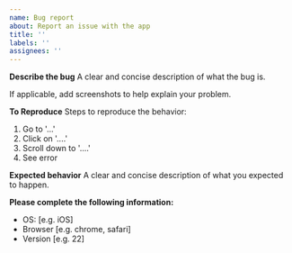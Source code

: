 ```yaml
---
name: Bug report
about: Report an issue with the app
title: ''
labels: ''
assignees: ''
---
```


**Describe the bug**
A clear and concise description of what the bug is.

If applicable, add screenshots to help explain your problem.

**To Reproduce**
Steps to reproduce the behavior:

1. Go to '...'
2. Click on '....'
3. Scroll down to '....'
4. See error

**Expected behavior**
A clear and concise description of what you expected to happen.

**Please complete the following information:**

- OS: [e.g. iOS]
- Browser [e.g. chrome, safari]
- Version [e.g. 22]
